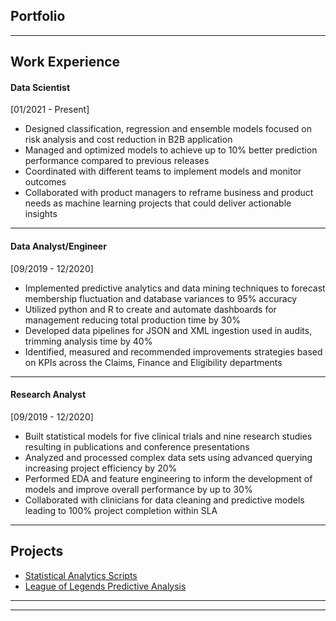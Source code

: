 ## Portfolio

---

## Work Experience 

#### Data Scientist
[01/2021 - Present]
* Designed classification, regression and ensemble models focused on risk analysis and cost reduction in B2B application
* Managed and optimized models to achieve up to 10% better prediction performance compared to previous releases
* Coordinated with different teams to implement models and monitor outcomes
* Collaborated with product managers to reframe business and product needs as machine learning projects that could deliver actionable insights

---
#### Data Analyst/Engineer
[09/2019 - 12/2020]
* Implemented predictive analytics and data mining techniques to forecast membership fluctuation and database variances to 95% accuracy
* Utilized python and R to create and automate dashboards for management reducing total production time by 30%
* Developed data pipelines for JSON and XML ingestion used in audits, trimming analysis time by 40%
* Identified, measured and recommended improvements strategies based on KPIs across the Claims, Finance and Eligibility departments

---
#### Research Analyst
[09/2019 - 12/2020]
* Built statistical models for five clinical trials and nine research studies resulting in publications and conference presentations
* Analyzed and processed complex data sets using advanced querying increasing project efficiency by 20%
* Performed EDA and feature engineering to inform the development of models and improve overall performance by up to 30%
* Collaborated with clinicians for data cleaning and predictive models leading to 100% project completion within SLA

---

## Projects

- [Statistical Analytics Scripts](https://github.com/SharnSingh/analytical-scripts)
- [League of Legends Predictive Analysis](https://github.com/SharnSingh/LeagueOfLegends_Diamond_PredictiveAnalysis)

---




---
<!-- Remove above link if you don't want to attibute -->
